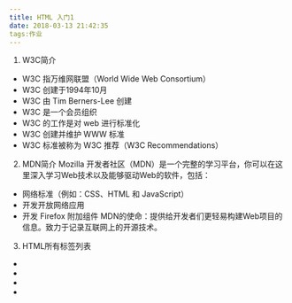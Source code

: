 ```yaml
---
title: HTML 入门1
date: 2018-03-13 21:42:35
tags:作业
---
```

1. W3C简介
- W3C 指万维网联盟（World Wide Web Consortium）
- W3C 创建于1994年10月
- W3C 由 Tim Berners-Lee 创建
- W3C 是一个会员组织
- W3C 的工作是对 web 进行标准化
- W3C 创建并维护 WWW 标准
- W3C 标准被称为 W3C 推荐（W3C Recommendations）

2. MDN简介
    Mozilla 开发者社区（MDN）是一个完整的学习平台，你可以在这里深入学习Web技术以及能够驱动Web的软件，包括：

- 网络标准（例如：CSS、HTML 和 JavaScript）
- 开发开放网络应用
- 开发 Firefox 附加组件
MDN的使命：提供给开发者们更轻易构建Web项目的信息。致力于记录互联网上的开源技术。

3. HTML所有标签列表
- <html>
- <link>
- <meta>
- <style>
- <address>
- <article>
- <aside>
- <footer>
- <header>
- <h1>～<h6>
- <hgroup>
- <nav>
- <section>
- <blockquote>
- <dd>
- <dir>
- <div>
- <dl>
- <dt>
- <figcaption>
- <figure>
- <hr>
- <li>
- <main>
- <ol>
- <p>
- <pre>
- <ul>
- <a>
- <abbr>
- <b>
- <bdi>
- <bdo>
- <br>
- <cite>
- <code>
- <data>
- <dfn>
- <em>
- <i>
- <kbd>
- <mark>
- <nobr>
- <q>
- <rp>
- <rt>
- <rtc>
- <ruby>
- <s>
- <samp>
- <small>
- <span>
- <strong>
- <sub>
- <sup>
- <time>
- <u>
- <var>
- <wbr>
- <area>
- <audio>
- <img>
- <map>
- <track>
- <video>
- <applet>
- <embed>
- <noembed>
- <object>
- <param>
- <picture>
- <source>
- <canvas>
- <noscript>
- <script>
- <del>
- <ins>
- <caption>
- <col>
- <colgroup>
- <table>
- <tbody>
- <td>
- <tfoot>
- <th>
- <thead>
- <th>
- <thead>
- <tr>
- <button>
- <datalist>
- <fieldset>
- <form>
- <input>
- <label>
- <legend>
- <meter>
- <optgroup>
- <option>
- <output>
- <progress>
- <select>
- <textarea>
- <details>
- <dialog>
- <menu>
- <menuitem>
- <summary>

4. 什么是空标签
没有内容的 HTML 内容被称为空元素。空元素是在开始标签中关闭的。
5. CSS 里，可替换元素（replaced element）的展现不是由CSS来控制的。这些元素是一类 外观渲染独立于CSS的 外部对象。 典型的可替换元素有 <img>、 <object>、 <video> 和 表单元素，如<textarea>、 <input> 。 某些元素只在一些特殊情况下表现为可替换元素，例如 <audio> 和 <canvas> 。 通过 CSS content 属性来插入的对象 被称作 匿名可替换元素（anonymous replaced elements）。

CSS在某些情况下会对可替换元素做特殊处理，比如计算外边距和一些auto值。

需要注意的是，一部分（并非全部）可替换元素，本身具有尺寸和基线（baseline），会被像vertical-align之类的一些 CSS 属性用到。

